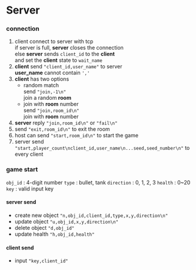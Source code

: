 # Server
### connection
1. client connect to server with tcp\
if server is full, **server** closes the connection\
else **server** sends ```client_id``` to the **client**\
and set the **client** state to ```wait_name```
2. **client** send ```"client_id,user_name"``` to server\
**user_name** cannot contain ```','```
3. **client** has two options
    - random match\
        send ```"join,-1\n"```\
        join a random **room**
    - join with **room** number\
        send ```"join,room_id\n"```\
        join with **room** number
4. **server** reply ```"join,room_id\n"``` or ```"fail\n"```
5. send ```"exit,room_id\n"``` to exit the room
6. host can send ```"start,room_id\n"``` to start the game
7. server send ```"start,player_count\nclient_id,user_name\n...seed,seed_number\n"``` to every client

### game start
```obj_id``` : 4-digit number
```type``` : bullet, tank
```direction``` : 0, 1, 2, 3
```health``` : 0~20
```key``` : valid input key
#### server send
- create new object
```"n,obj_id,client_id,type,x,y,direction\n"```
- update object
```"u,obj_id,x,y,direction\n"```
- delete object
```"d,obj_id"```
- update health
```"h,obj_id,health"```
#### client send
- input
```"key,client_id"```

